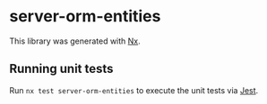 # server-orm-entities

This library was generated with [Nx](https://nx.dev).

## Running unit tests

Run `nx test server-orm-entities` to execute the unit tests via [Jest](https://jestjs.io).

